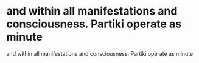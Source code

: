 # and within all manifestations and consciousness. Partiki operate as minute

and within all manifestations and consciousness. Partiki operate as minute